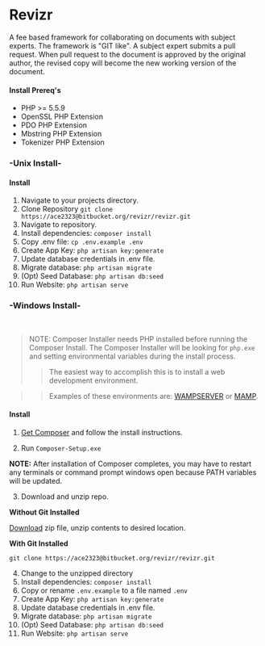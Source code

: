 # Revizr

A fee based framework for collaborating on documents with subject experts. The framework is "GIT like". A subject expert submits a pull request. When pull request to the document is approved by the original author, the revised copy will become the new working version of the document.

#### Install Prereq's
* PHP >= 5.5.9
* OpenSSL PHP Extension
* PDO PHP Extension
* Mbstring PHP Extension
* Tokenizer PHP Extension

### -Unix Install-

#### Install
1. Navigate to your projects directory.
2. Clone Repository `git clone https://ace2323@bitbucket.org/revizr/revizr.git`
3. Navigate to repository.
4. Install dependencies: `composer install` 
5. Copy .env file: `cp .env.example .env`
6. Create App Key: `php artisan key:generate`
7. Update database credentials in .env file.
8. Migrate database: `php artisan migrate`
9. (Opt) Seed Database: `php artisan db:seed`
10. Run Website: `php artisan serve`

### -Windows Install-
​
> NOTE: Composer Installer needs PHP installed before running the Composer Install. The Composer Installer will be looking for `php.exe` and setting environmental variables during the install process.
>> The easiest way to accomplish this is to install a web development environment.

>> Examples of these environments are: [WAMPSERVER](http://www.wampserver.com/en/) or [MAMP](https://www.mamp.info/en/downloads/).
​
#### Install

1. [Get Composer](https://github.com/composer/windows-setup#About) and follow the install instructions.

2. Run `Composer-Setup.exe`

 **NOTE:** After installation of Composer completes, you may have to restart any terminals or command prompt windows open because PATH variables will be updated.

3. Download and unzip repo.

 **Without Git Installed**

 [Download](https://bitbucket.org/revizr/revizr/downloads) zip file, unzip contents to desired location.

 **With Git Installed**

 `git clone https://ace2323@bitbucket.org/revizr/revizr.git`

4. Change to the unzipped directory
5. Install dependencies: `composer install`
6. Copy or rename `.env.example` to a file named `.env`
7. Create App Key: `php artisan key:generate`
7. Update database credentials in .env file.
8. Migrate database: `php artisan migrate`
9. (Opt) Seed Database: `php artisan db:seed`
10. Run Website: `php artisan serve`
